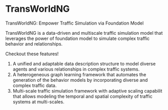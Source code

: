 
# TransWorldNG

TransWorldNG: Empower Traffic Simulation via Foundation Model

TransWorldNG is a data-driven and multiscale traffic simulation model that leverages the power of foundation model to simulate complex traffic behavior and relationships.

Checkout these features!

1. A unified and adaptable data description structure to model diverse agents and various relationships in complex traffic systems.
2. A heterogeneous graph learning framework that automates the generation of the behavior models by incorporating diverse and complex traffic data. 
3. Multi-scale traffic simulation framework with adaptive scaling capabilit that allows modeling the temporal and spatial complexity of traffic systems at multi-scales. 
